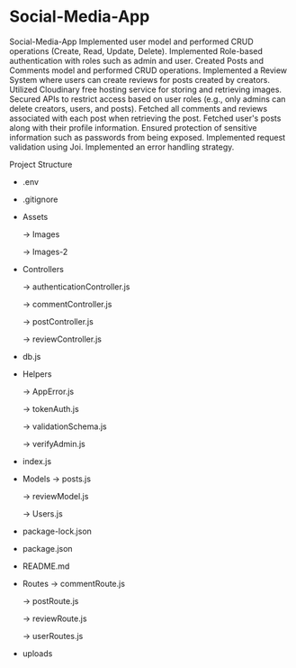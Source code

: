 # Social-Media-App

Social-Media-App
Implemented user model and performed CRUD operations (Create, Read, Update, Delete).
Implemented Role-based authentication with roles such as admin and user.
Created Posts and Comments model and performed CRUD operations.
Implemented a Review System where users can create reviews for posts created by creators.
Utilized Cloudinary free hosting service for storing and retrieving images.
Secured APIs to restrict access based on user roles (e.g., only admins can delete creators, users, and posts).
Fetched all comments and reviews associated with each post when retrieving the post.
Fetched user's posts along with their profile information.
Ensured protection of sensitive information such as passwords from being exposed.
Implemented request validation using Joi.
Implemented an error handling strategy.

Project Structure

- .env
- .gitignore

- Assets

  -> Images

  -> Images-2

- Controllers

  -> authenticationController.js

  -> commentController.js

  -> postController.js

  -> reviewController.js


- db.js

- Helpers

  -> AppError.js

  -> tokenAuth.js

  -> validationSchema.js

  -> verifyAdmin.js


- index.js

- Models
  -> posts.js

  -> reviewModel.js

  -> Users.js


- package-lock.json
- package.json
- README.md

- Routes
  -> commentRoute.js

  -> postRoute.js

  -> reviewRoute.js

  -> userRoutes.js
  

- uploads
